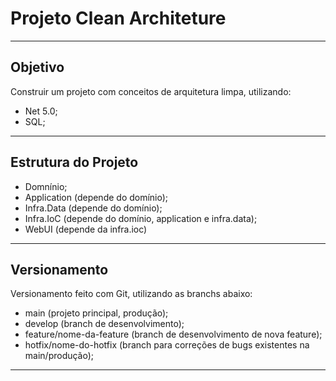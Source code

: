 # Projeto Clean Architeture

-----

## Objetivo

Construir um projeto com conceitos de arquitetura limpa, utilizando:

- Net 5.0;
- SQL;
  
----

## Estrutura do Projeto

- Domnínio; 
- Application (depende do domínio);
- Infra.Data (depende do domínio);
- Infra.IoC (depende do domínio, application e infra.data);
- WebUI (depende da infra.ioc)
  
----

## Versionamento

Versionamento feito com Git, utilizando as branchs abaixo:

- main (projeto principal, produção);
- develop (branch de desenvolvimento);
- feature/nome-da-feature (branch de desenvolvimento de nova feature);
- hotfix/nome-do-hotfix (branch para correções de bugs existentes na main/produção);

---